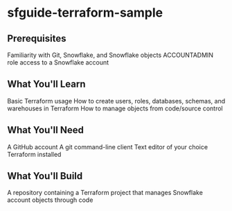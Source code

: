 # sfguide-terraform-sample
## Prerequisites
Familiarity with Git, Snowflake, and Snowflake objects
ACCOUNTADMIN role access to a Snowflake account
## What You'll Learn
Basic Terraform usage
How to create users, roles, databases, schemas, and warehouses in Terraform
How to manage objects from code/source control
## What You'll Need
A GitHub account
A git command-line client
Text editor of your choice
Terraform installed
## What You'll Build
A repository containing a Terraform project that manages Snowflake account objects through code